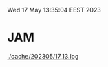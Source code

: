 Wed 17 May 13:35:04 EEST 2023
# JAM
<a href='./cache/202305/17_13.log'>./cache/202305/17_13.log</a>
